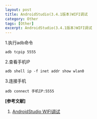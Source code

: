 ```yaml
---
layout: post
title: AndroidStudio(3.4.1版本)WIFI调试
category: Other
tags: [Other]
excerpt: AndroidStudio(3.4.1版本)WIFI调试
---
```


1.执行adb命令

	adb tcpip 5555

2.查看手机IP

    adb shell ip -f inet addr show wlan0

3.连接手机

    adb connect 手机IP:5555

**[参考文献]** 

1. [AndroidStudio WIFI调试](https://www.jianshu.com/p/c4ccab90dd0c "AndroidStudio WIFI调试")


